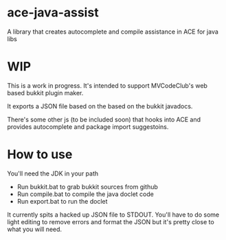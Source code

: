 # ace-java-assist
A library that creates autocomplete and compile assistance in ACE for java libs

# WIP
This is a work in progress.  It's intended to support MVCodeClub's web based bukkit plugin maker.  

It exports a JSON file based on the based on the bukkit javadocs.

There's some other js (to be included soon) that hooks into ACE and provides autocomplete and package import suggestoins.

# How to use
You'll need the JDK in your path

* Run bukkit.bat to grab bukkit sources from github
* Run compile.bat to compile the java doclet code
* Run export.bat to run the doclet

It currently spits a hacked up JSON file to STDOUT.  You'll have to do some light editing to remove errors and format the JSON but it's pretty close to what you will need.

